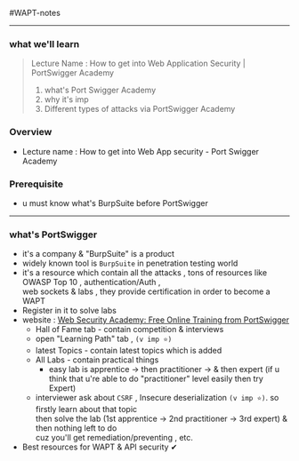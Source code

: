 #WAPT-notes

---
### what we'll learn
> Lecture Name : How to get into Web Application Security | PortSwigger Academy
> 1) what's Port Swigger Academy
> 2) why it's imp
> 3) Different types of attacks via PortSwigger Academy

### Overview
- Lecture name : How to get into Web App security - Port Swigger Academy

### Prerequisite
- u must know what's BurpSuite before PortSwigger

---

### what's PortSwigger
- it's a company & "BurpSuite" is a product
- widely known tool is `BurpSuite` in penetration testing world
- it's a resource which contain all the attacks , tons of resources like OWASP Top 10 , authentication/Auth , <br>
	web sockets & labs , they provide certification in order to become a WAPT
- Register in it to solve labs
- website : [Web Security Academy: Free Online Training from PortSwigger](https://portswigger.net/web-security)
    - Hall of Fame tab - contain competition & interviews
    - open "Learning Path" tab , `(v imp ⭐)`
    - latest Topics - contain latest topics which is added
    - All Labs - contain practical things
		- easy lab is apprentice -> then practitioner -> & then expert (if u think that u're able to do "practitioner" level easily then try Expert)
	- interviewer ask about `CSRF` , Insecure deserialization `(v imp ⭐)`. so firstly learn about that topic <br>
		then solve the lab (1st apprentice -> 2nd practitioner -> 3rd expert) & then nothing left to do <br>
		cuz you'll get remediation/preventing , etc.
- Best resources for WAPT & API security ✔

